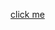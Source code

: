 [click me](mailto:vc@du.ac.in?&subject=to%20postpone%20first%20year%20exams%20and%20to%20revoke%20IA%20scheme&body=Sir%2C%0D%0A%0D%0AThis%20is%20to%20put%20your%20attention%20towards%20another%20stressor%20that%20line%20the%20lives%20of%20the%20students%20of%20FYUP%20NEP%20batch,%20is%20the%20sudden%20change%20in%20the%20Internal%20Assessment%20Policy%20(2023).%0D%0A%0D%0ADue%20to%20the%20major%20change%20in%20weightage%20for%20student's%20evaluation%20(IA%20to%20Theory%20weightage%20changed%20from%2030:70%20to%2045:55)%20that%20was%20introduced%20by%20the%20Executive%20Council%20of%20the%20Delhi%20University%20without%20any%20reasoning%20or%20consultation%20with%20the%20student%20body.%20Coming%2015%20days%20before%20Semester%201%20examinations;%20this%20policy%20further%20exacerbates%20the%20issues%20created%20by%20poor%20implementation,%20lack%20of%20infrastructure%20and%20further%20highlights%20the%20huge%20gap%20in%20the%20student%20to%20teacher%20ratio%20in%20Delhi%20University.%0D%0A%0D%0AMany%20colleges%20are%20witnessing%20the%20disastrous%20unfolding%20of%20this%20policy%20firsthand%20in%20the%20form%20of%20lack%20of%20information%20in%20both,%20students%20and%20the%20staff,%20inavailability%20of%20professors,%20and%20now%20an%20internal%20assessment%20system%20that%20leaves%20the%20students%20evaluation%20and%20thus,%20their%20future%20in%20the%20hands%20of%20absent%20professors.%0D%0A%0D%0AIts%20high%20time%20the%20university%20takes%20into%20consideration%20these%20issues%20that%20the%20students%20are%20facing%20due%20to%20abrupt%20implementation%20of%20this%20policy%20at%20the%20most%20inconvenient%20and%20unprecedented%20of%20times%20in%20the%20history%20of%20DU,%20nay%20the%20Indian%20Education%20system.%20Along%20with%20this,%20there%20is%20concrete%20data%20that%20in%20most%20colleges,%20the%20syllabus%20has%20not%20been%20completed%20and%20hence,%20students%20and%20are%20not%20ready%20to%20give%20exams%20just%20yet.%0D%0A%0D%0AAlso,%20there%20has%20been%20a%20drastic%20increase%20in%20the%20examination%20fees%20taken%20from%20students%20and%20has%20almost%20increased%20by%20almost%2050%20percent.%0D%0A%0D%0AHence,%20as%20students%20we%20demand:%0D%0A%0D%0Athe%20postponement%20of%20Semester%201%20exams%20by%20a%20duration%20of%20a%20month%0D%0A%0D%0ARevoke%20the%20internal%20assessment%20scheme%0D%0A%0D%0AAssign%20professors%20for%20each%20course%20in%20every%20college.%0D%0A%0D%0A%20Refund%20the%20excess%20examination%20fees%20that%20was%20taken%20by%20the%20administration.%0D%0A%0D%0ARegards%2C%0D%0AYour%20name%0D%0ACourse%0D%0ACollege)
